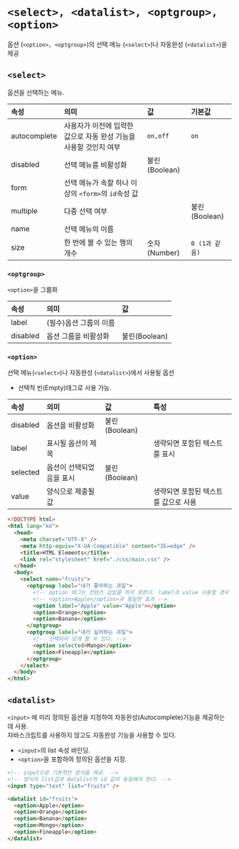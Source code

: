 # `<select>, <datalist>, <optgroup>, <option>`

옵션 (`<option>, <optgroup>`)의 선택 메뉴 (`<select>`)나 자동완성 (`<datalist>`)을 제공

## `<select>`

옵션을 선택하는 메뉴.

| 속성         | 의미                                                              | 값            | 기본값         |
| :----------- | :---------------------------------------------------------------- | :------------ | :------------- |
| autocomplete | 사용자가 이전에 입력한 값으로 자동 완성 기능을 사용할 것인지 여부 | `on,off`      | `on`           |
| disabled     | 선택 메뉴를 비활성화                                              | 불린(Boolean) |                |
| form         | 선택 메뉴가 속할 하나 이상의 `<form>`의 `id`속성 값               |               |                |
| multiple     | 다중 선택 여부                                                    |               | 불린(Boolean)  |
| name         | 선택 메뉴의 이름                                                  |               |                |
| size         | 한 번에 볼 수 있는 행의 개수                                      | 숫자(Number)  | `0 (1과 같음)` |

### `<optgroup>`

`<option>`을 그룹화

| 속성     | 의미                   | 값            |
| :------- | :--------------------- | :------------ |
| label    | (필수)옵션 그룹의 이름 |               |
| disabled | 옵션 그룹을 비활성화   | 불린(Boolean) |

### `<option>`

선택 메뉴(`<select>`)나 자동완성 (`<datalist>`)에서 사용될 옵션

- 선택적 빈(Empty)태그로 사용 가능.

| 속성     | 의미                     | 값            | 특성                                 |
| :------- | :----------------------- | :------------ | :----------------------------------- |
| disabled | 옵션을 비활성화          | 불린(Boolean) |                                      |
| label    | 표시될 옵션의 제목       |               | 생략되면 포함된 텍스트를 표시        |
| selected | 옵션이 선택되었음을 표시 | 불린(Boolean) |                                      |
| value    | 양식으로 제출될 값       |               | 생략되면 포함된 텍스트를 값으로 사용 |

```html
<!DOCTYPE html>
<html lang="ko">
  <head>
    <meta charset="UTF-8" />
    <meta http-equiv="X-UA-Compatible" content="IE=edge" />
    <title>HTML Elements</title>
    <link rel="stylesheet" href="./css/main.css" />
  </head>
  <body>
    <select name="fruits">
      <optgroup label="내가 좋아하는 과일">
        <!-- option 태그는 컨텐츠 삽입을 하지 못한다. label과 value 사용할 경우 빈태그로 사용가능. -->
        <!-- <option>Apple</option>과 동일한 효과 -->
        <option label="Apple" value="Apple"></option>
        <option>Orange</option>
        <option>Banana</option>
      </optgroup>
      <optgroup label="내가 싫어하는 과일">
        <!-- 선택되어 있게 할 수 있다. -->
        <option selected>Mango</option>
        <option>Fineapple</option>
      </optgroup>
    </select>
  </body>
</html>
```

## `<datalist>`

`<input>` 에 미리 정의된 옵션을 지정하여 자동완성(Autocomplete)기능을 제공하는 데 사용. <br>
자바스크립트를 사용하지 않고도 자동완성 기능을 사용할 수 있다.

- `<input>`의 list 속성 바인딩.
- `<option>`을 포함하여 정의된 옵션을 지정.

```html
<!-- input으로 기본적인 양식을 제공. -->
<!-- 양식의 list값과 datalist의 id 값이 동일해야 한다. -->
<input type="text" list="fruits" />

<datalist id="fruits">
  <option>Apple</option>
  <option>Orange</option>
  <option>Banana</option>
  <option>Mongo</option>
  <option>Fineapple</option>
</datalist>
```
